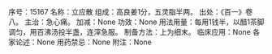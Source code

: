 序号：15167
名称：立应散
组成：高良姜1分，五灵脂半两。
出处：《百一》卷八。
主治：急心痛。
加减：None
功效：None
用法用量：每用1钱半，以醋1茶脚调匀，用百沸汤投半盏，连滓急服。
制备方法：上为细末。
临床应用：None
各家论述：None
用药禁忌：None
附注：None
